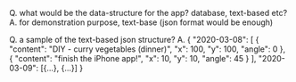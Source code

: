 
Q. what would be the data-structure for the app? database, text-based etc?
A. for demonstration purpose, text-base (json format would be enough)

Q. a sample of the text-based json structure?
A. 
{
 "2020-03-08": [
  {
   "content": "DIY - curry vegetables (dinner)",
   "x": 100,
   "y": 100,
   "angle": 0
  },
  {
    "content": "finish the iPhone app!",
    "x": 10, "y": 10, "angle": 45
  }
 ],
 "2020-03-09": [{...}, {...}]
}

